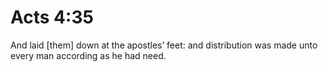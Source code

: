 # Acts 4:35

And laid [them] down at the apostles’ feet: and distribution was made unto every man according as he had need.
